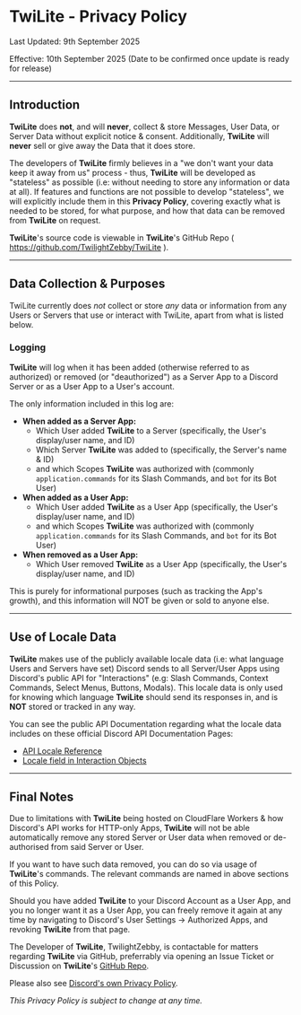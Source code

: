 # TwiLite - Privacy Policy
Last Updated: 9th September 2025

Effective: 10th September 2025 (Date to be confirmed once update is ready for release)

---

## Introduction
**TwiLite** does __not__, and will __never__, collect & store Messages, User Data, or Server Data without explicit notice & consent.
Additionally, **TwiLite** will __never__ sell or give away the Data that it does store.

The developers of **TwiLite** firmly believes in a "we don't want your data keep it away from us" process - thus, **TwiLite** will be developed as "stateless" as possible (i.e: without needing to store any information or data at all). If features and functions are not possible to develop "stateless", we will explicitly include them in this **Privacy Policy**, covering exactly what is needed to be stored, for what purpose, and how that data can be removed from **TwiLite** on request.

**TwiLite**'s source code is viewable in **TwiLite**'s GitHub Repo ( https://github.com/TwilightZebby/TwiLite ).

---

## Data Collection & Purposes
TwiLite currently does *not* collect or store *any* data or information from any Users or Servers that use or interact with TwiLite, apart from what is listed below.

### Logging
**TwiLite** will log when it has been added (otherwise referred to as authorized) or removed (or "deauthorized") as a Server App to a Discord Server or as a User App to a User's account.

The only information included in this log are:
- **When added as a Server App:**
  - Which User added **TwiLite** to a Server (specifically, the User's display/user name, and ID)
  - Which Server **TwiLite** was added to (specifically, the Server's name & ID)
  - and which Scopes **TwiLite** was authorized with (commonly `application.commands` for its Slash Commands, and `bot` for its Bot User)
- **When added as a User App:**
  - Which User added **TwiLite** as a User App (specifically, the User's display/user name, and ID)
  - and which Scopes **TwiLite** was authorized with (commonly `application.commands` for its Slash Commands, and `bot` for its Bot User)
- **When removed as a User App:**
  - Which User removed **TwiLite** as a User App (specifically, the User's display/user name, and ID)

This is purely for informational purposes (such as tracking the App's growth), and this information will NOT be given or sold to anyone else.

---

## Use of Locale Data
**TwiLite** makes use of the publicly available locale data (i.e: what language Users and Servers have set) Discord sends to all Server/User Apps using Discord's public API for "Interactions" (e.g: Slash Commands, Context Commands, Select Menus, Buttons, Modals). This locale data is only used for knowing which language **TwiLite** should send its responses in, and is __NOT__ stored or tracked in any way.

You can see the public API Documentation regarding what the locale data includes on these official Discord API Documentation Pages:
- [API Locale Reference](https://discord.com/developers/docs/reference#locales)
- [Locale field in Interaction Objects](https://discord.com/developers/docs/interactions/receiving-and-responding#interaction-object)

---

## Final Notes
Due to limitations with **TwiLite** being hosted on CloudFlare Workers & how Discord's API works for HTTP-only Apps, **TwiLite** will not be able automatically remove any stored Server or User data when removed or de-authorised from said Server or User.

If you want to have such data removed, you can do so via usage of **TwiLite**'s commands. The relevant commands are named in above sections of this Policy.

Should you have added **TwiLite** to your Discord Account as a User App, and you no longer want it as a User App, you can freely remove it again at any time by navigating to Discord's User Settings -> Authorized Apps, and revoking **TwiLite** from that page.

The Developer of **TwiLite**, TwilightZebby, is contactable for matters regarding **TwiLite** via GitHub, preferrably via opening an Issue Ticket or Discussion on **TwiLite**'s [GitHub Repo](https://github.com/TwilightZebby/TwiLite).

Please also see [Discord's own Privacy Policy](https://discord.com/privacy).

*This Privacy Policy is subject to change at any time.*
